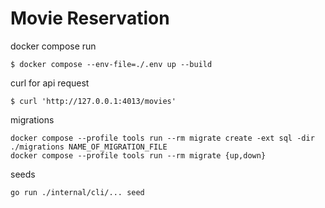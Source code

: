 # Movie Reservation

docker compose run

```shell
$ docker compose --env-file=./.env up --build
```

curl for api request

```shell
$ curl 'http://127.0.0.1:4013/movies'
```

migrations

```shell
docker compose --profile tools run --rm migrate create -ext sql -dir ./migrations NAME_OF_MIGRATION_FILE
docker compose --profile tools run --rm migrate {up,down}
```

seeds

```shell
go run ./internal/cli/... seed
```
